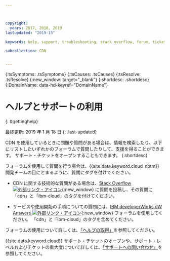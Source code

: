 ```yaml
---



copyright:
  years: 2017, 2018, 2019
lastupdated: "2019-15"

keywords: help, support, troubleshooting, stack overflow, forum, ticket, questions

subcollection: CDN


---
```


<!-- Common attributes used in the template are defined as follows: -->
{:tsSymptoms: .tsSymptoms} 
{:tsCauses: .tsCauses} 
{:tsResolve: .tsResolve} 
{:new_window: target="_blank"}
{:shortdesc: .shortdesc}
{:DomainName: data-hd-keyref="DomainName"}

<!-- # {{site.data.keyword.blockstorageshort}} troubleshooting
{: #ts} -->
<!-- Provide an appropriate ID above -->

<!-- IN PROGRESS - AUDIENCE BLUE, STAGING ONLY -->


<!-- This is the template for troubleshooting topics.  -->

<!-- The short description section should include the service long name and "Bluemix" for search optimization. Example short description: -->

<!-- Add a heading and content for how to get help and support. Use this template for beta and GA services:  -->
# ヘルプとサポートの利用 
{: #gettinghelp}

最終更新: 2019 年 1 月 18 日
{: .last-updated}

CDN を使用しているときに問題や質問がある場合は、情報を検索したり、以下にリストしたいずれかのフォーラムで質問したりして、支援を得ることができます。 サポート・チケットをオープンすることもできます。
{:shortdesc}

フォーラムを使用して質問を行う場合は、{{site.data.keyword.cloud_notm}} 開発チームの目にとまるように、質問にタグを付けてください。

* CDN に関する技術的な質問がある場合は、[Stack Overflow ![外部リンク・アイコン](../../icons/launch-glyph.svg "外部リンク・アイコン")](https://stackoverflow.com/search?q=cdn+ibm-cloud){:new_window} に質問を投稿し、その質問に「cdn」と「ibm-cloud」のタグを付けてください。
<!--Insert the appropriate dW Answers tag for your service for <service_keyword> in URL below:  -->
* サービスや使用開始の手順についての質問には、[IBM developerWorks dW Answers ![外部リンク・アイコン](../../icons/launch-glyph.svg "外部リンク・アイコン")](https://developer.ibm.com/answers/topics/cdn.html?smartspace=bluemix){:new_window} フォーラムを使用してください。 「cdn」と「ibm-cloud」のタグを含めてください。

フォーラムの使用について詳しくは、[「ヘルプの取得」](/docs/get-support?topic=get-support-using-avatar#using-avatar)を参照してください。

{{site.data.keyword.cloud}} サポート・チケットのオープンや、サポート・レベルおよびチケットの重大度について詳しくは、[「サポートへの問い合わせ」](/docs/get-support?topic=get-support-getting-customer-support)を参照してください。
